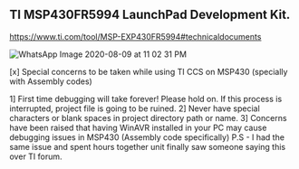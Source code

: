 TI MSP430FR5994 LaunchPad Development Kit.
-


https://www.ti.com/tool/MSP-EXP430FR5994#technicaldocuments

![WhatsApp Image 2020-08-09 at 11 02 31 PM](https://user-images.githubusercontent.com/52508011/89738288-fb0a6980-da94-11ea-9eb1-ff7e91ebd2d7.jpeg)


[x] Special concerns to be taken while using TI CCS on MSP430 (specially with Assembly codes)

1] First time debugging will take forever! Please hold on. If this process is interrupted, project file is going to be ruined.
2] Never have special characters or blank spaces in project directory path or name.
3] Concerns have been raised that having WinAVR installed in your PC may cause debugging issues in MSP430 (Assembly code specifically)
P.S - I had the same issue and spent hours together unit finally saw someone saying this over TI forum.
